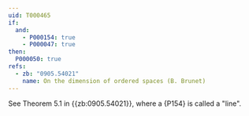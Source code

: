 ```yaml
---
uid: T000465
if:
  and:
    - P000154: true
    - P000047: true
then:
  P000050: true
refs:
  - zb: "0905.54021"
    name: On the dimension of ordered spaces (B. Brunet)
---
```


See Theorem 5.1 in {{zb:0905.54021}}, where a {P154} is called a "line".
